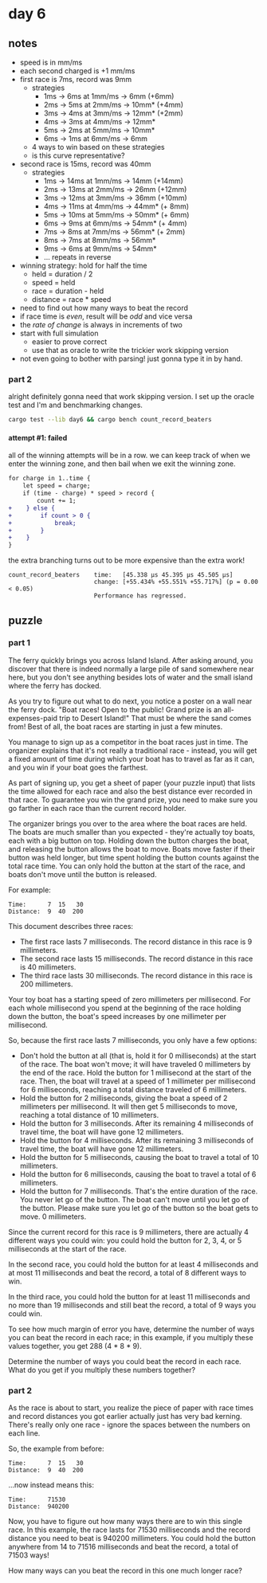 # day 6

## notes

- speed is in mm/ms
- each second charged is +1 mm/ms
- first race is 7ms, record was 9mm
    - strategies
        - 1ms -> 6ms at 1mm/ms -> 6mm   (+6mm)
        - 2ms -> 5ms at 2mm/ms -> 10mm* (+4mm)
        - 3ms -> 4ms at 3mm/ms -> 12mm* (+2mm)
        - 4ms -> 3ms at 4mm/ms -> 12mm*
        - 5ms -> 2ms at 5mm/ms -> 10mm*
        - 6ms -> 1ms at 6mm/ms -> 6mm
    - 4 ways to win based on these strategies
    - is this curve representative?
- second race is 15ms, record was 40mm
    - strategies
        - 1ms -> 14ms at  1mm/ms -> 14mm  (+14mm)
        - 2ms -> 13ms at  2mm/ms -> 26mm  (+12mm)
        - 3ms -> 12ms at  3mm/ms -> 36mm  (+10mm)
        - 4ms -> 11ms at  4mm/ms -> 44mm* (+ 8mm)
        - 5ms -> 10ms at  5mm/ms -> 50mm* (+ 6mm)
        - 6ms ->  9ms at  6mm/ms -> 54mm* (+ 4mm)
        - 7ms ->  8ms at  7mm/ms -> 56mm* (+ 2mm)
        - 8ms ->  7ms at  8mm/ms -> 56mm*
        - 9ms ->  6ms at  9mm/ms -> 54mm*
        - ... repeats in reverse
- winning strategy: hold for half the time
    - held = duration / 2
    - speed = held
    - race = duration - held
    - distance = race * speed
- need to find out how many ways to beat the record
- if race time is *even*, result will be *odd* and vice versa
- the _rate of change_ is always in increments of two
- start with full simulation
    - easier to prove correct
    - use that as oracle to write the trickier work skipping version
- not even going to bother with parsing! just gonna type it in by hand.

### part 2

alright definitely gonna need that work skipping version. I set up the oracle test and I'm and benchmarking changes.

```sh
cargo test --lib day6 && cargo bench count_record_beaters
```

#### attempt #1: failed

all of the winning attempts will be in a row. we can keep track of when we enter the winning zone, and then bail when we exit the winning zone.

```diff
for charge in 1..time {
    let speed = charge;
    if (time - charge) * speed > record {
        count += 1;
+    } else {
+        if count > 0 {
+            break;
+        }
+    }
}
```

the extra branching turns out to be more expensive than the extra work!

```
count_record_beaters    time:   [45.338 µs 45.395 µs 45.505 µs]
                        change: [+55.434% +55.551% +55.717%] (p = 0.00 < 0.05)
                        Performance has regressed.
```


## puzzle

### part 1

The ferry quickly brings you across Island Island. After asking around, you discover that there is indeed normally a large pile of sand somewhere near here, but you don't see anything besides lots of water and the small island where the ferry has docked.

As you try to figure out what to do next, you notice a poster on a wall near the ferry dock. "Boat races! Open to the public! Grand prize is an all-expenses-paid trip to Desert Island!" That must be where the sand comes from! Best of all, the boat races are starting in just a few minutes.

You manage to sign up as a competitor in the boat races just in time. The organizer explains that it's not really a traditional race - instead, you will get a fixed amount of time during which your boat has to travel as far as it can, and you win if your boat goes the farthest.

As part of signing up, you get a sheet of paper (your puzzle input) that lists the time allowed for each race and also the best distance ever recorded in that race. To guarantee you win the grand prize, you need to make sure you go farther in each race than the current record holder.

The organizer brings you over to the area where the boat races are held. The boats are much smaller than you expected - they're actually toy boats, each with a big button on top. Holding down the button charges the boat, and releasing the button allows the boat to move. Boats move faster if their button was held longer, but time spent holding the button counts against the total race time. You can only hold the button at the start of the race, and boats don't move until the button is released.

For example:

```
Time:      7  15   30
Distance:  9  40  200
```

This document describes three races:

- The first race lasts 7 milliseconds. The record distance in this race is 9 millimeters.
- The second race lasts 15 milliseconds. The record distance in this race is 40 millimeters.
- The third race lasts 30 milliseconds. The record distance in this race is 200 millimeters.

Your toy boat has a starting speed of zero millimeters per millisecond. For each whole millisecond you spend at the beginning of the race holding down the button, the boat's speed increases by one millimeter per millisecond.

So, because the first race lasts 7 milliseconds, you only have a few options:

- Don't hold the button at all (that is, hold it for 0 milliseconds) at the start of the race. The boat won't move; it will have traveled 0 millimeters by the end of the race.
Hold the button for 1 millisecond at the start of the race. Then, the boat will travel at a speed of 1 millimeter per millisecond for 6 milliseconds, reaching a total distance traveled of 6 millimeters.
- Hold the button for 2 milliseconds, giving the boat a speed of 2 millimeters per millisecond. It will then get 5 milliseconds to move, reaching a total distance of 10 millimeters.
- Hold the button for 3 milliseconds. After its remaining 4 milliseconds of travel time, the boat will have gone 12 millimeters.
- Hold the button for 4 milliseconds. After its remaining 3 milliseconds of travel time, the boat will have gone 12 millimeters.
- Hold the button for 5 milliseconds, causing the boat to travel a total of 10 millimeters.
- Hold the button for 6 milliseconds, causing the boat to travel a total of 6 millimeters.
- Hold the button for 7 milliseconds. That's the entire duration of the race. You never let go of the button. The boat can't move until you let go of the button. Please make sure you let go of the button so the boat gets to move. 0 millimeters.

Since the current record for this race is 9 millimeters, there are actually 4 different ways you could win: you could hold the button for 2, 3, 4, or 5 milliseconds at the start of the race.

In the second race, you could hold the button for at least 4 milliseconds and at most 11 milliseconds and beat the record, a total of 8 different ways to win.

In the third race, you could hold the button for at least 11 milliseconds and no more than 19 milliseconds and still beat the record, a total of 9 ways you could win.

To see how much margin of error you have, determine the number of ways you can beat the record in each race; in this example, if you multiply these values together, you get 288 (4 * 8 * 9).

Determine the number of ways you could beat the record in each race. What do you get if you multiply these numbers together?

### part 2

As the race is about to start, you realize the piece of paper with race times and record distances you got earlier actually just has very bad kerning. There's really only one race - ignore the spaces between the numbers on each line.

So, the example from before:

```
Time:      7  15   30
Distance:  9  40  200
```

...now instead means this:

```
Time:      71530
Distance:  940200
```

Now, you have to figure out how many ways there are to win this single race. In this example, the race lasts for 71530 milliseconds and the record distance you need to beat is 940200 millimeters. You could hold the button anywhere from 14 to 71516 milliseconds and beat the record, a total of 71503 ways!

How many ways can you beat the record in this one much longer race?
